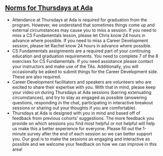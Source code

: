 ## [Norms for Thursdays at Ada](https://docs.google.com/document/d/1fdwYZOnaOfrCvQNywJofu8caB_gMEMCG8ZFJJjO_1ww/edit)

- Attendance at Thursdays at Ada is required for graduation from the program. However, we understand that sometimes things come up and external circumstances may cause you to miss a session. If you need to miss a CS Fundamentals lesson, please let Chris know 24 hours in advance where possible. If you need to miss a Career Development session, please let Rachel know 24 hours in advance where possible. 
- CS Fundamentals assignments are a required part of your continuing education and graduation requirements.  You need to complete 7 of the 8 exercises for CS Fundamentals.  If you need assistance please contact your instructors and make use of the TAs. Additionally, you will occasionally be asked to submit things for the Career Development side. These are also required. 
- Career Development facilitators and speakers are volunteers who are excited to share their expertise with you. With that in mind, please keep your video on during Thursdays at Ada sessions (barring extenuating circumstances), and try to stay as engaged as possible (answering questions, responding in the chat, participating in interactive breakout sessions or sharing out your thoughts if you are comfortable). 
- Thursdays at Ada is designed with you in mind and based off of feedback from previous cohorts’ suggestions. The more feedback you provide on which sessions you find most helpful or not helpful will help us make this a better experience for everyone. Please fill out the 1-minute survey after the end of each session so we can better support you. Our goal is to make the sessions as engaging and interactive as possible and we welcome your feedback on how we can improve in this area!
